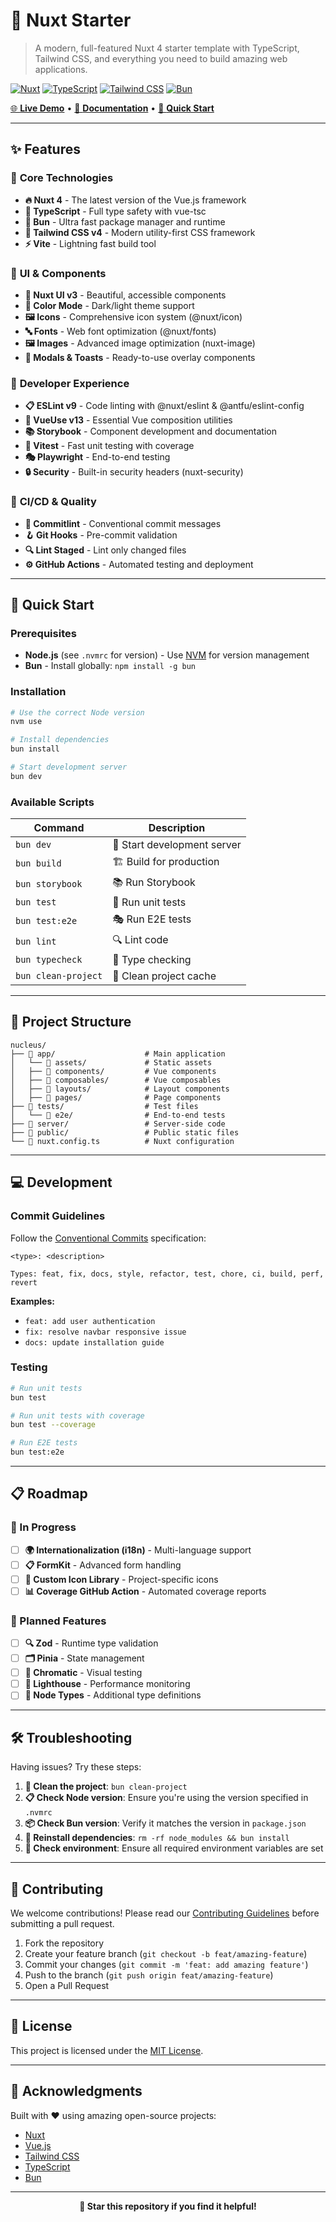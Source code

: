 # 🚀 Nuxt Starter

> A modern, full-featured Nuxt 4 starter template with TypeScript, Tailwind CSS, and everything you need to build amazing web applications.

[![Nuxt](https://img.shields.io/badge/Nuxt-4.x-00DC82?logo=nuxt.js)](https://nuxt.com/)
[![TypeScript](https://img.shields.io/badge/TypeScript-5.x-3178C6?logo=typescript)](https://www.typescriptlang.org/)
[![Tailwind CSS](https://img.shields.io/badge/Tailwind_CSS-4.x-38B2AC?logo=tailwind-css)](https://tailwindcss.com/)
[![Bun](https://img.shields.io/badge/Bun-1.2.13-000000?logo=bun)](https://bun.sh/)

[🌐 **Live Demo**](https://martin-nuxt-starter.netlify.app) • [📖 **Documentation**](#documentation) • [🚀 **Quick Start**](#quick-start)

---

## ✨ Features

### 🎯 **Core Technologies**

- **🔥 Nuxt 4** - The latest version of the Vue.js framework
- **📘 TypeScript** - Full type safety with vue-tsc
- **🚀 Bun** - Ultra fast package manager and runtime
- **🎨 Tailwind CSS v4** - Modern utility-first CSS framework
- **⚡ Vite** - Lightning fast build tool

### 🧩 **UI & Components**

- **🎨 Nuxt UI v3** - Beautiful, accessible components
- **🌙 Color Mode** - Dark/light theme support
- **🖼️ Icons** - Comprehensive icon system (@nuxt/icon)
- **🔤 Fonts** - Web font optimization (@nuxt/fonts)
- **🖼️ Images** - Advanced image optimization (nuxt-image)
- **📱 Modals & Toasts** - Ready-to-use overlay components

### 🔧 **Developer Experience**

- **📋 ESLint v9** - Code linting with @nuxt/eslint & @antfu/eslint-config
- **🔄 VueUse v13** - Essential Vue composition utilities
- **📚 Storybook** - Component development and documentation
- **🧪 Vitest** - Fast unit testing with coverage
- **🎭 Playwright** - End-to-end testing
- **🔒 Security** - Built-in security headers (nuxt-security)

### 🚀 **CI/CD & Quality**

- **📝 Commitlint** - Conventional commit messages
- **🪝 Git Hooks** - Pre-commit validation
- **🔍 Lint Staged** - Lint only changed files
- **⚙️ GitHub Actions** - Automated testing and deployment

---

## 🚀 Quick Start

### Prerequisites

- **Node.js** (see `.nvmrc` for version) - Use [NVM](https://github.com/nvm-sh/nvm) for version management
- **Bun** - Install globally: `npm install -g bun`

### Installation

```bash
# Use the correct Node version
nvm use

# Install dependencies
bun install

# Start development server
bun dev
```

### Available Scripts

| Command             | Description                 |
| ------------------- | --------------------------- |
| `bun dev`           | 🚀 Start development server |
| `bun build`         | 🏗️ Build for production     |
| `bun storybook`     | 📚 Run Storybook            |
| `bun test`          | 🧪 Run unit tests           |
| `bun test:e2e`      | 🎭 Run E2E tests            |
| `bun lint`          | 🔍 Lint code                |
| `bun typecheck`     | 📘 Type checking            |
| `bun clean-project` | 🧹 Clean project cache      |

---

## 📁 Project Structure

```
nucleus/
├── 📁 app/                    # Main application
│   └── 📁 assets/             # Static assets
│   ├── 📁 components/         # Vue components
│   ├── 📁 composables/        # Vue composables
│   ├── 📁 layouts/            # Layout components
│   ├── 📁 pages/              # Page components
├── 📁 tests/                  # Test files
│   └── 📁 e2e/                # End-to-end tests
├── 📁 server/                 # Server-side code
├── 📁 public/                 # Public static files
└── 📄 nuxt.config.ts          # Nuxt configuration
```

---

## 💻 Development

### Commit Guidelines

Follow the [Conventional Commits](https://www.conventionalcommits.org/) specification:

```
<type>: <description>

Types: feat, fix, docs, style, refactor, test, chore, ci, build, perf, revert
```

**Examples:**

- `feat: add user authentication`
- `fix: resolve navbar responsive issue`
- `docs: update installation guide`

### Testing

```bash
# Run unit tests
bun test

# Run unit tests with coverage
bun test --coverage

# Run E2E tests
bun test:e2e
```

---

## 📋 Roadmap

### 🔄 In Progress

- [ ] **🌍 Internationalization (i18n)** - Multi-language support
- [ ] **📋 FormKit** - Advanced form handling
- [ ] **🎨 Custom Icon Library** - Project-specific icons
- [ ] **📊 Coverage GitHub Action** - Automated coverage reports

### 🎯 Planned Features

- [ ] **🔍 Zod** - Runtime type validation
- [ ] **🗂️ Pinia** - State management
- [ ] **🎨 Chromatic** - Visual testing
- [ ] **🚦 Lighthouse** - Performance monitoring
- [ ] **📘 Node Types** - Additional type definitions

---

## 🛠️ Troubleshooting

Having issues? Try these steps:

1. **🧹 Clean the project**: `bun clean-project`
2. **📋 Check Node version**: Ensure you're using the version specified in `.nvmrc`
3. **📦 Check Bun version**: Verify it matches the version in `package.json`
4. **🔄 Reinstall dependencies**: `rm -rf node_modules && bun install`
5. **🔧 Check environment**: Ensure all required environment variables are set

---

## 🤝 Contributing

We welcome contributions! Please read our [Contributing Guidelines](CONTRIBUTING.md) before submitting a pull request.

1. Fork the repository
2. Create your feature branch (`git checkout -b feat/amazing-feature`)
3. Commit your changes (`git commit -m 'feat: add amazing feature'`)
4. Push to the branch (`git push origin feat/amazing-feature`)
5. Open a Pull Request

---

## 📄 License

This project is licensed under the [MIT License](LICENSE).

---

## 🙏 Acknowledgments

Built with ❤️ using amazing open-source projects:

- [Nuxt](https://nuxt.com/)
- [Vue.js](https://vuejs.org/)
- [Tailwind CSS](https://tailwindcss.com/)
- [TypeScript](https://www.typescriptlang.org/)
- [Bun](https://bun.sh/)

---

<div align="center">
  <strong>🌟 Star this repository if you find it helpful!</strong>
</div>
